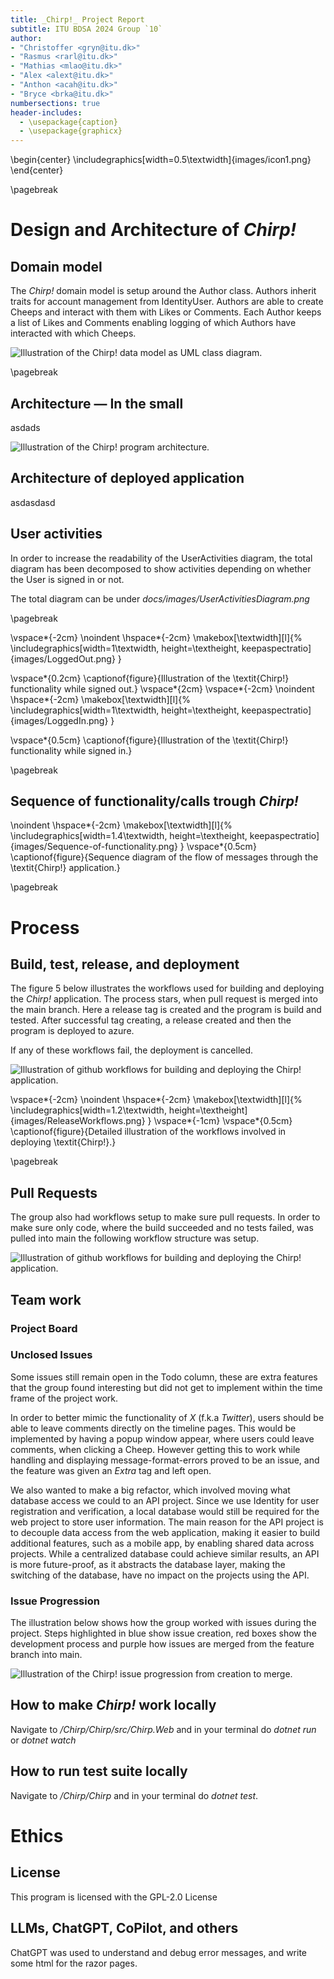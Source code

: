 ```yaml
---
title: _Chirp!_ Project Report
subtitle: ITU BDSA 2024 Group `10`
author:
- "Christoffer <gryn@itu.dk>"
- "Rasmus <rarl@itu.dk>"
- "Mathias <mlao@itu.dk>"
- "Alex <alext@itu.dk>"
- "Anthon <acah@itu.dk>"
- "Bryce <brka@itu.dk>"
numbersections: true
header-includes:
  - \usepackage{caption}
  - \usepackage{graphicx}
---
```

\begin{center}
\includegraphics[width=0.5\textwidth]{images/icon1.png}
\end{center}

\pagebreak

# Design and Architecture of _Chirp!_

## Domain model

The _Chirp!_ domain model is setup around the Author class. Authors inherit traits for account management from IdentityUser. 
Authors are able to create Cheeps and interact with them with Likes or Comments. Each Author keeps a list of Likes and Comments
enabling logging of which Authors have interacted with which Cheeps.

![Illustration of the _Chirp!_ data model as UML class diagram.](images/DomainModel.png)

\pagebreak

## Architecture — In the small

asdads

![Illustration of the _Chirp!_ program architecture.](images/OnionModel.png)



## Architecture of deployed application

asdasdasd

## User activities

In order to increase the readability of the UserActivities diagram, the total diagram has been decomposed 
to show activities depending on whether the User is signed in or not. 

The total diagram can be under _docs/images/UserActivitiesDiagram.png_

\pagebreak

\vspace*{-2cm}
\noindent
\hspace*{-2cm}
\makebox[\textwidth][l]{%
    \includegraphics[width=1\textwidth, height=\textheight, keepaspectratio]{images/LoggedOut.png}
}

\vspace*{0.2cm}
\captionof{figure}{Illustration of the \textit{Chirp!} functionality while signed out.}
\vspace*{2cm}
\vspace*{-2cm}
\noindent
\hspace*{-2cm}
\makebox[\textwidth][l]{%
    \includegraphics[width=1\textwidth, height=\textheight, keepaspectratio]{images/LoggedIn.png}
}

\vspace*{0.5cm}
\captionof{figure}{Illustration of the \textit{Chirp!} functionality while signed in.}

\pagebreak

## Sequence of functionality/calls trough _Chirp!_

\noindent
\hspace*{-2cm}
\makebox[\textwidth][l]{%
    \includegraphics[width=1.4\textwidth, height=\textheight, keepaspectratio]{images/Sequence-of-functionality.png}
}
\vspace*{0.5cm}
\captionof{figure}{Sequence diagram of the flow of messages through the \textit{Chirp!} application.}


\pagebreak 

# Process


## Build, test, release, and deployment


The figure 5 below illustrates the workflows used for building and deploying the _Chirp!_ application.
The process stars, when pull request is merged into the main branch. Here a release tag is created and the 
program is build and tested. 
After successful tag creating, a release created and then the program is deployed to azure. 

If any of these workflows fail, the deployment is cancelled. 


![Illustration of github workflows for building and deploying the _Chirp!_ application.](images/Deployment.png)

\vspace*{-2cm}
\noindent
\hspace*{-2cm}
\makebox[\textwidth][l]{%
    \includegraphics[width=1.2\textwidth, height=\textheight]{images/ReleaseWorkflows.png}
}
\vspace*{-1cm}
\vspace*{0.5cm}
\captionof{figure}{Detailed illustration of the workflows involved in deploying \textit{Chirp!}.}

\pagebreak

## Pull Requests 

The group also had workflows setup to make sure pull requests. In order to make sure only code,
where the build succeeded and no tests failed, was pulled into main the following workflow structure 
was setup. 

![Illustration of github workflows for building and deploying the _Chirp!_ application.](images/PullRequests.png)


## Team work
### Project Board

### Unclosed Issues
Some issues still remain open in the Todo column, these are extra features that the group found interesting but did not get to implement within the time frame of the project work.

In order to better mimic the functionality of _X_ (f.k.a _Twitter_), users should be able to leave comments directly on the timeline pages. 
This would be implemented by having a popup window appear, where users could leave comments, when clicking a Cheep. 
However getting this to work while handling and displaying message-format-errors proved to be an issue, and the feature was given an _Extra_ tag and left open. 

We also wanted to make a big refactor, which involved moving what database access we could to an API project. Since we use Identity for user registration and verification, a local database would still be required for the web project to store user information. The main reason for the API project is to decouple data access from the web application, making it easier to build additional features, such as a mobile app, by enabling shared data across projects. While a centralized database could achieve similar results, an API is more future-proof, as it abstracts the database layer, making the switching of the database, have no impact on the projects using the API.

### Issue Progression 
The illustration below shows how the group worked with issues during the project. 
Steps highlighted in blue show issue creation, red boxes show the development process
and purple how issues are merged from the feature branch into main.

![Illustration of the _Chirp!_ issue progression from creation to merge.](images/FromIssueToMerged.png)

## How to make _Chirp!_ work locally

Navigate to _/Chirp/Chirp/src/Chirp.Web_ and in your terminal do _dotnet run_ or _dotnet watch_

## How to run test suite locally

Navigate to _/Chirp/Chirp_ and in your terminal do _dotnet test_.

# Ethics

## License

This program is licensed with the GPL-2.0 License

## LLMs, ChatGPT, CoPilot, and others

ChatGPT was used to understand and debug error messages, and write some html for the razor pages. 
